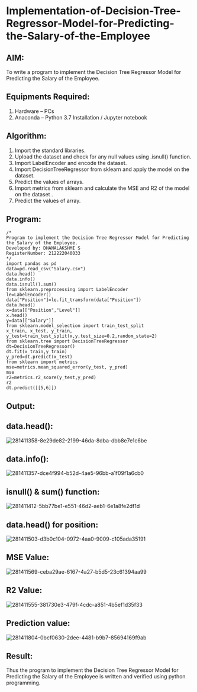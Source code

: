 # Implementation-of-Decision-Tree-Regressor-Model-for-Predicting-the-Salary-of-the-Employee

## AIM:
To write a program to implement the Decision Tree Regressor Model for Predicting the Salary of the Employee.

## Equipments Required:
1. Hardware – PCs
2. Anaconda – Python 3.7 Installation / Jupyter notebook

## Algorithm:
1. Import the standard libraries.
2. Upload the dataset and check for any null values using .isnull() function.
3. Import LabelEncoder and encode the dataset.
4. Import DecisionTreeRegressor from sklearn and apply the model on the dataset.
5. Predict the values of arrays.
6. Import metrics from sklearn and calculate the MSE and R2 of the model on the dataset .
7. Predict the values of array.

## Program:
```
/*
Program to implement the Decision Tree Regressor Model for Predicting the Salary of the Employee.
Developed by: DHANALAKSHMI S
RegisterNumber: 212222040033 
*/
import pandas as pd
data=pd.read_csv("Salary.csv")
data.head()
data.info()
data.isnull().sum()
from sklearn.preprocessing import LabelEncoder
le=LabelEncoder()
data["Position"]=le.fit_transform(data["Position"])
data.head()
x=data[["Position","Level"]]
x.head()
y=data[["Salary"]]
from sklearn.model_selection import train_test_split
x_train, x_test, y_train,
y_test=train_test_split(x,y,test_size=0.2,random_state=2)
from sklearn.tree import DecisionTreeRegressor
dt=DecisionTreeRegressor()
dt.fit(x_train,y_train)
y_pred=dt.predict(x_test)
from sklearn import metrics
mse=metrics.mean_squared_error(y_test, y_pred)
mse
r2=metrics.r2_score(y_test,y_pred)
r2
dt.predict([[5,6]])
```

## Output:
## data.head():
![281411358-8e29de82-2199-46da-8dba-dbb8e7e1c6be](https://github.com/DhanalakshmiCSE/Implementation-of-Decision-Tree-Regressor-Model-for-Predicting-the-Salary-of-the-Employee/assets/119477832/f5b51eba-190b-4fb8-bb57-d10a7826a6cf)
## data.info():
![281411357-dce4f994-b52d-4ae5-96bb-a1f09f1a6cb0](https://github.com/DhanalakshmiCSE/Implementation-of-Decision-Tree-Regressor-Model-for-Predicting-the-Salary-of-the-Employee/assets/119477832/f8041479-ca51-4a5d-997c-b4a78f015a2d)
## isnull() & sum() function:
![281411412-5bb77be1-e551-46d2-aeb1-6e1a8fe2df1d](https://github.com/DhanalakshmiCSE/Implementation-of-Decision-Tree-Regressor-Model-for-Predicting-the-Salary-of-the-Employee/assets/119477832/46d18b7e-da15-4760-96a5-c4cbae9bb69b)
## data.head() for position:
![281411503-d3b0c104-0972-4aa0-9009-c105ada35191](https://github.com/DhanalakshmiCSE/Implementation-of-Decision-Tree-Regressor-Model-for-Predicting-the-Salary-of-the-Employee/assets/119477832/d8b56ff7-cd42-4439-b118-16fe3f1f41cd)
## MSE Value:
![281411569-ceba29ae-6167-4a27-b5d5-23c61394aa99](https://github.com/DhanalakshmiCSE/Implementation-of-Decision-Tree-Regressor-Model-for-Predicting-the-Salary-of-the-Employee/assets/119477832/a5746fa4-8933-45eb-9daf-be1bdf2a5492)
## R2 Value:
![281411555-381730e3-479f-4cdc-a851-4b5ef1d35f33](https://github.com/DhanalakshmiCSE/Implementation-of-Decision-Tree-Regressor-Model-for-Predicting-the-Salary-of-the-Employee/assets/119477832/f2d17e0f-1454-4210-bca6-218483d390ea)
## Prediction value:
![281411804-0bcf0630-2dee-4481-b9b7-85694169f9ab](https://github.com/DhanalakshmiCSE/Implementation-of-Decision-Tree-Regressor-Model-for-Predicting-the-Salary-of-the-Employee/assets/119477832/13e80480-d547-470c-b9c0-0ba50d8c8a70)

## Result:
Thus the program to implement the Decision Tree Regressor Model for Predicting the Salary of the Employee is written and verified using python programming.
